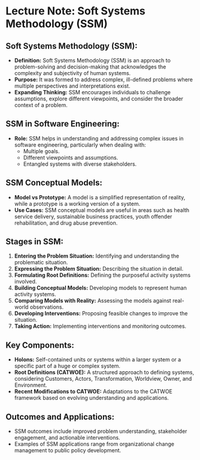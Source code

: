 # Lecture Note: Soft Systems Methodology (SSM)

## Soft Systems Methodology (SSM):

- **Definition:** Soft Systems Methodology (SSM) is an approach to problem-solving and decision-making that acknowledges the complexity and subjectivity of human systems.
- **Purpose:** It was formed to address complex, ill-defined problems where multiple perspectives and interpretations exist.
- **Expanding Thinking:** SSM encourages individuals to challenge assumptions, explore different viewpoints, and consider the broader context of a problem.

## SSM in Software Engineering:

- **Role:** SSM helps in understanding and addressing complex issues in software engineering, particularly when dealing with:
  - Multiple goals.
  - Different viewpoints and assumptions.
  - Entangled systems with diverse stakeholders.

## SSM Conceptual Models:

- **Model vs Prototype:** A model is a simplified representation of reality, while a prototype is a working version of a system.
- **Use Cases:** SSM conceptual models are useful in areas such as health service delivery, sustainable business practices, youth offender rehabilitation, and drug abuse prevention.

## Stages in SSM:

1. **Entering the Problem Situation:** Identifying and understanding the problematic situation.
2. **Expressing the Problem Situation:** Describing the situation in detail.
3. **Formulating Root Definitions:** Defining the purposeful activity systems involved.
4. **Building Conceptual Models:** Developing models to represent human activity systems.
5. **Comparing Models with Reality:** Assessing the models against real-world observations.
6. **Developing Interventions:** Proposing feasible changes to improve the situation.
7. **Taking Action:** Implementing interventions and monitoring outcomes.

## Key Components:

- **Holons:** Self-contained units or systems within a larger system or a specific part of a huge or complex system.
- **Root Definitions (CATWOE):** A structured approach to defining systems, considering Customers, Actors, Transformation, Worldview, Owner, and Environment.
- **Recent Modifications to CATWOE:** Adaptations to the CATWOE framework based on evolving understanding and applications.

## Outcomes and Applications:

- SSM outcomes include improved problem understanding, stakeholder engagement, and actionable interventions.
- Examples of SSM applications range from organizational change management to public policy development.
